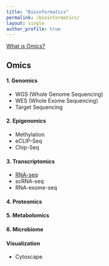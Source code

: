 ```yaml
---
title: "Bioinformatics"
permalink: /bioinformatics/
layout: single
author_profile: true
---
```


  
[What is Omics?](https://sunahy1011.github.io/bioinformatics/sequencing/Omics/)  

## Omics
#### 1. Genomics
* WGS (Whole Genome Sequencing)
* WES (Whole Exome Sequencing) 
* Target Sequencing

#### 2. Epigenomics
* Methylation
* eCLIP-Seq
* Chip-Seq

#### 3. Transcriptomics
* [RNA-seq](https://sunahy1011.github.io//bioinformatics/sequencing/RNA_seq/)
* scRNA-seq 
* RNA-exome-seq

#### 4. Proteomics

#### 5. Metabolomics

#### 6. Microbiome

#### Visualization
* Cytoscape

